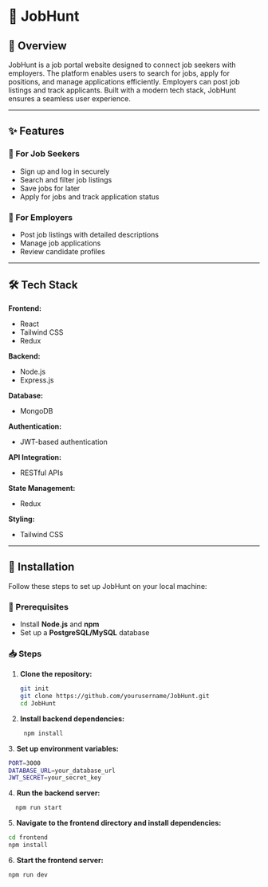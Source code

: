 # 🚀 JobHunt

## 📌 Overview
JobHunt is a job portal website designed to connect job seekers with employers. The platform enables users to search for jobs, apply for positions, and manage applications efficiently. Employers can post job listings and track applicants. Built with a modern tech stack, JobHunt ensures a seamless user experience.

---

## ✨ Features

### 🔹 For Job Seekers
- Sign up and log in securely
- Search and filter job listings
- Save jobs for later
- Apply for jobs and track application status

### 🔹 For Employers
- Post job listings with detailed descriptions
- Manage job applications
- Review candidate profiles

---

## 🛠️ Tech Stack

**Frontend:**  
- React  
- Tailwind CSS  
- Redux  

**Backend:**  
- Node.js  
- Express.js  

**Database:**  
- MongoDB  

**Authentication:**  
- JWT-based authentication  

**API Integration:**  
- RESTful APIs  

**State Management:**  
- Redux  

**Styling:**  
- Tailwind CSS  

---

## 🚀 Installation

Follow these steps to set up JobHunt on your local machine:

### 🔧 Prerequisites
- Install **Node.js** and **npm**
- Set up a **PostgreSQL/MySQL** database

### 📥 Steps

1. **Clone the repository:**
   ```sh
   git init
   git clone https://github.com/yourusername/JobHunt.git
   cd JobHunt

2. **Install backend dependencies:**
   ```sh
    npm install
   
3️. **Set up environment variables:**
   ```sh
   PORT=3000
   DATABASE_URL=your_database_url
   JWT_SECRET=your_secret_key
```
4️. **Run the backend server:**
   ```sh
     npm run start
```
5️. **Navigate to the frontend directory and install dependencies:**
   ```sh
   cd frontend
   npm install
```
6️. **Start the frontend server:**
   ```sh
   npm run dev
